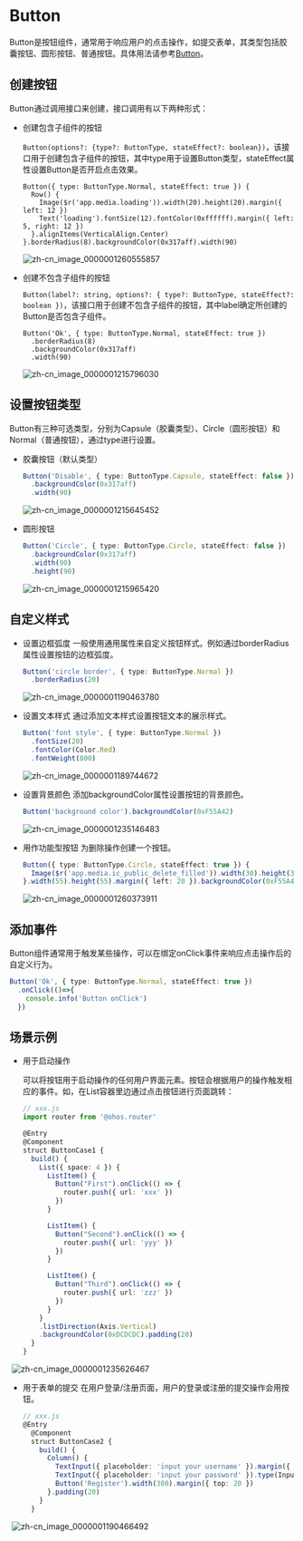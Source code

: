 # Button


Button是按钮组件，通常用于响应用户的点击操作，如提交表单，其类型包括胶囊按钮、圆形按钮、普通按钮。具体用法请参考[Button](../reference/arkui-ts/ts-basic-components-button.md)。


## 创建按钮

Button通过调用接口来创建，接口调用有以下两种形式：

- 创建包含子组件的按钮

  `Button(options?: {type?: ButtonType, stateEffect?: boolean})`，该接口用于创建包含子组件的按钮，其中type用于设置Button类型，stateEffect属性设置Button是否开启点击效果。

  ```
  Button({ type: ButtonType.Normal, stateEffect: true }) {
    Row() {
      Image($r('app.media.loading')).width(20).height(20).margin({ left: 12 })
      Text('loading').fontSize(12).fontColor(0xffffff).margin({ left: 5, right: 12 })
    }.alignItems(VerticalAlign.Center)
  }.borderRadius(8).backgroundColor(0x317aff).width(90)
  ```


  ![zh-cn_image_0000001260555857](figures/zh-cn_image_0000001260555857.png)

- 创建不包含子组件的按钮

  `Button(label?: string, options?: { type?: ButtonType, stateEffect?: boolean })`，该接口用于创建不包含子组件的按钮，其中label确定所创建的Button是否包含子组件。

  ```
  Button('Ok', { type: ButtonType.Normal, stateEffect: true })
    .borderRadius(8)
    .backgroundColor(0x317aff)
    .width(90)
  ```


  ![zh-cn_image_0000001215796030](figures/zh-cn_image_0000001215796030.png)


## 设置按钮类型

Button有三种可选类型，分别为Capsule（胶囊类型）、Circle（圆形按钮）和Normal（普通按钮），通过type进行设置。

- 胶囊按钮（默认类型）

  ```ts
  Button('Disable', { type: ButtonType.Capsule, stateEffect: false })
    .backgroundColor(0x317aff)
    .width(90)
  ```

  ![zh-cn_image_0000001215645452](figures/zh-cn_image_0000001215645452.png)

- 圆形按钮

  ```ts
  Button('Circle', { type: ButtonType.Circle, stateEffect: false })
    .backgroundColor(0x317aff)
    .width(90)
    .height(90)
  ```

  ![zh-cn_image_0000001215965420](figures/zh-cn_image_0000001215965420.png)


## 自定义样式

- 设置边框弧度
  一般使用通用属性来自定义按钮样式。例如通过borderRadius属性设置按钮的边框弧度。


  ```ts
  Button('circle border', { type: ButtonType.Normal })
    .borderRadius(20)
  ```

  ![zh-cn_image_0000001190463780](figures/zh-cn_image_0000001190463780.png)

- 设置文本样式
  通过添加文本样式设置按钮文本的展示样式。


  ```ts
  Button('font style', { type: ButtonType.Normal })
    .fontSize(20)
    .fontColor(Color.Red)
    .fontWeight(800)
  ```

  ![zh-cn_image_0000001189744672](figures/zh-cn_image_0000001189744672.png)

- 设置背景颜色
  添加backgroundColor属性设置按钮的背景颜色。


  ```ts
  Button('background color').backgroundColor(0xF55A42)
  ```

  ![zh-cn_image_0000001235146483](figures/zh-cn_image_0000001235146483.png)

- 用作功能型按钮
  为删除操作创建一个按钮。


  ```ts
  Button({ type: ButtonType.Circle, stateEffect: true }) {
    Image($r('app.media.ic_public_delete_filled')).width(30).height(30)
  }.width(55).height(55).margin({ left: 20 }).backgroundColor(0xF55A42)
  ```

  ![zh-cn_image_0000001260373911](figures/zh-cn_image_0000001260373911.png)


## 添加事件

Button组件通常用于触发某些操作，可以在绑定onClick事件来响应点击操作后的自定义行为。


```ts
Button('Ok', { type: ButtonType.Normal, stateEffect: true })
  .onClick(()=>{
    console.info('Button onClick')
  })
```


## 场景示例

- 用于启动操作

  可以将按钮用于启动操作的任何用户界面元素。按钮会根据用户的操作触发相应的事件。如，在List容器里边通过点击按钮进行页面跳转：

  ```ts
  // xxx.js  
  import router from '@ohos.router'

  @Entry
  @Component
  struct ButtonCase1 {
    build() {
      List({ space: 4 }) {
        ListItem() {
          Button("First").onClick(() => {
            router.push({ url: 'xxx' })
          })
        }

        ListItem() {
          Button("Second").onClick(() => {
            router.push({ url: 'yyy' })
          })
        }

        ListItem() {
          Button("Third").onClick(() => {
            router.push({ url: 'zzz' })
          })
        }
      }
      .listDirection(Axis.Vertical)
      .backgroundColor(0xDCDCDC).padding(20)
    }
  }
  ```


​      ![zh-cn_image_0000001235626467](figures/zh-cn_image_0000001235626467.png)


- 用于表单的提交
  在用户登录/注册页面，用户的登录或注册的提交操作会用按钮。

  ```ts
  // xxx.js  
  @Entry
    @Component
    struct ButtonCase2 {
      build() {
        Column() {
          TextInput({ placeholder: 'input your username' }).margin({ top: 20 })
          TextInput({ placeholder: 'input your password' }).type(InputType.Password).margin({ top: 20 })
          Button('Register').width(300).margin({ top: 20 })
        }.padding(20)
      }
    }
  ```


​    ![zh-cn_image_0000001190466492](figures/zh-cn_image_0000001190466492.png)
